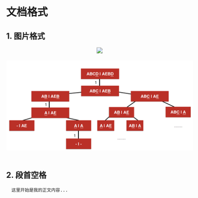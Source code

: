 # 文档格式

## 1. 图片格式



<div align="center"> <img src="../pics/hash-to-badlink.png" width=""/></div><br/>

<div align="center"> <img src="pics/LCS.png" width=""/></div><br/>




## 2. 段首空格


      这里开始是我的正文内容...